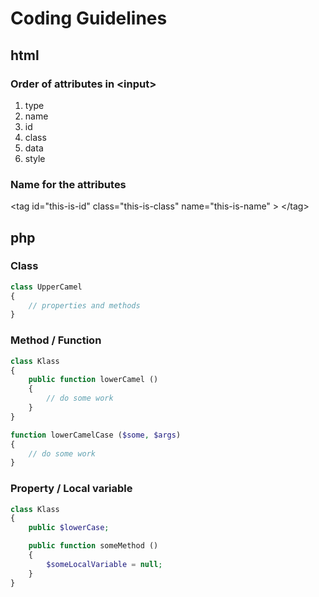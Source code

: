 Coding Guidelines
=====

html
-----

### Order of attributes in &lt;input&gt;

1. type
2. name
3. id
4. class
5. data
6. style

### Name for the attributes

 &lt;tag id="this-is-id" class="this-is-class" name="this-is-name" &gt; &lt;/tag&gt; 


php
-----

### Class

``` php
class UpperCamel
{
	// properties and methods
}
```

### Method / Function

``` php
class Klass
{
	public function lowerCamel ()
	{
		// do some work
	}
}

function lowerCamelCase ($some, $args)
{
	// do some work
}
```

### Property / Local variable

``` php
class Klass
{
	public $lowerCase;

	public function someMethod ()
	{
		$someLocalVariable = null;
	}
}
```
